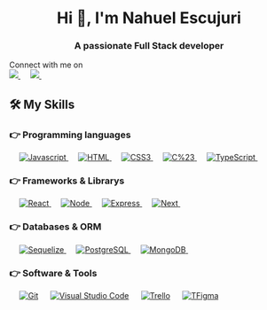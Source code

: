 <h1 align="center">Hi 👋, I'm Nahuel Escujuri</h1>
<h3 align="center">A passionate Full Stack developer</h3>

<p>Connect with me on
<br>
  
<a target="_blank" href="https://www.linkedin.com/in/nahuel-escujuri-148044264/">
  <img src="https://img.shields.io/badge/-LinkedIn-0077B5?style=for-the-badge&logo=Linkedin&logoColor=white">
  </img>
</a>
&emsp;

<a target="_blank" href="mailto:nahuelescujuri@gmail.com">
  <img src="https://img.shields.io/badge/-Gmail-D14836?style=for-the-badge&logo=Gmail&logoColor=white">
  </img>
</a>
&emsp;



## 🛠️ My Skills

### 👉 Programming languages

<p align="left"> 
  &emsp;

<a href="https://dart.dev/">
   <img alt="Javascript" src="https://img.shields.io/badge/JavaScript-F7DF1E?style=for-the-badge&logo=javascript&logoColor=black"/>
</a>
&emsp;

<a href="https://python.org/">
    <img alt="HTML" src="https://img.shields.io/badge/HTML5-E34F26?style=for-the-badge&logo=html5&logoColor=white"/>
</a>
&emsp;

<a href="https://www.java.com/en/">
    <img alt="CSS3" src="https://img.shields.io/badge/CSS3-1572B6?style=for-the-badge&logo=css3&logoColor=white"/>
</a>
&emsp;

<a href="https://www.java.com/en/">
    <img alt="C%23" src="https://img.shields.io/badge/C%23-663399?style=for-the-badge&logo=c-sharp&logoColor=white"/>
</a>
&emsp;
 
<a href="https://www.java.com/en/">
    <img alt="TypeScript" src="https://img.shields.io/badge/TypeScript-007ACC?style=for-the-badge&logo=typescript&logoColor=white"/>
</a>
&emsp;

</p>


### 👉 Frameworks & Librarys
<p align="left"> 
&emsp;
  
  <a href="https://flutter.dev/" target="_blank"> 
     <img alt="React" src="https://img.shields.io/badge/React-20232A?style=for-the-badge&logo=react&logoColor=61DAFB">
   </a>
  &emsp;
  
  <a href="https://flutter.dev/" target="_blank"> 
     <img alt="Node" src="https://img.shields.io/badge/Node.js-43853D?style=for-the-badge&logo=node.js&logoColor=white">
   </a>
  &emsp;
  
  <a href="https://flutter.dev/" target="_blank"> 
     <img alt="Express" src="https://img.shields.io/badge/Express.js-404D59?style=for-the-badge">
   </a>
  &emsp;
  
  <a href="https://flutter.dev/" target="_blank"> 
     <img alt="Next" src="https://img.shields.io/badge/Next.js-303c48?style=for-the-badge">
   </a>
  &emsp;
</p>

### 👉 Databases & ORM
<p align="left">
  &emsp;
  
  <a href="https://www.mysql.com/">
      <img alt="Sequelize" src="https://img.shields.io/badge/sequelize-323330?style=for-the-badge&logo=sequelize&logoColor=blue">
  </a>
  &emsp;
  
  <a href="https://www.mysql.com/">
      <img alt="PostgreSQL" src="https://img.shields.io/badge/PostgreSQL-316192?style=for-the-badge&logo=postgresql&logoColor=white">
  </a>
  &emsp;
  
  <a href="https://www.mysql.com/">
      <img alt="MongoDB" src="https://img.shields.io/badge/MongoDB-4EA94B?style=for-the-badge&logo=mongodb&logoColor=white">
  </a>
  &emsp;
</p>

 ### 👉 Software & Tools
 
<p>
  &emsp;
    <a href="#"><img alt="Git" src="https://img.shields.io/badge/Git-F05032?style=for-the-badge&logo=git&logoColor=white"></a>
  &emsp;
    <a href="#"><img alt="Visual Studio Code" src="https://img.shields.io/badge/Visual_Studio_Code-0078D4?style=for-the-badge&logo=visual%20studio%20code&logoColor=white"></a>
    &emsp;
    <a href="#"><img alt="Trello" src="https://img.shields.io/badge/Trello-0052CC?style=for-the-badge&logo=trello&logoColor=white"></a>
    &emsp;
     <a href="#"><img alt="TFigma" src="https://img.shields.io/badge/Figma-F24E1E?style=for-the-badge&logo=figma&logoColor=white"></a>
    &emsp; 
    
</p>
